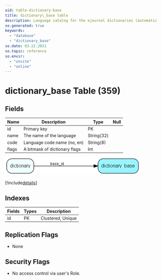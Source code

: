 ```yaml
---
uid: table-dictionary-base
title: dictionary\_base table
description: Language catalog for the ejournal dictionaries (automatic proof reading of message text etc)
so.generated: true
keywords:
  - "database"
  - "dictionary_base"
so.date: 03.22.2021
so.topic: reference
so.envir:
  - "onsite"
  - "online"
---
```


# dictionary\_base Table (359)

## Fields

| Name | Description | Type | Null |
|------|-------------|------|:----:|
|id|Primary key|PK| |
|name|The name of the language|String(32)| |
|code|Language code name (no, en)|String(8)| |
|flags|A bitmask of dictionary flags|Int| |


![dictionary_base table relationship diagram](./media/dictionary_base.png)

[!include[details](./includes/dictionary-base.md)]

## Indexes

| Fields | Types | Description |
|--------|-------|-------------|
|id |PK |Clustered, Unique |

## Replication Flags

* None

## Security Flags

* No access control via user's Role.

